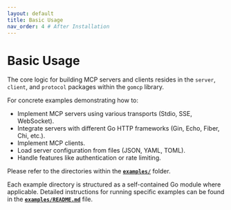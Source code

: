 ```yaml
---
layout: default
title: Basic Usage
nav_order: 4 # After Installation
---
```


# Basic Usage

The core logic for building MCP servers and clients resides in the `server`, `client`, and `protocol` packages within the `gomcp` library.

For concrete examples demonstrating how to:

- Implement MCP servers using various transports (Stdio, SSE, WebSocket).
- Integrate servers with different Go HTTP frameworks (Gin, Echo, Fiber, Chi, etc.).
- Implement MCP clients.
- Load server configuration from files (JSON, YAML, TOML).
- Handle features like authentication or rate limiting.

Please refer to the directories within the **[`examples/`](../examples/)** folder.

Each example directory is structured as a self-contained Go module where applicable. Detailed instructions for running specific examples can be found in the **[`examples/README.md`](../examples/README.md)** file.
